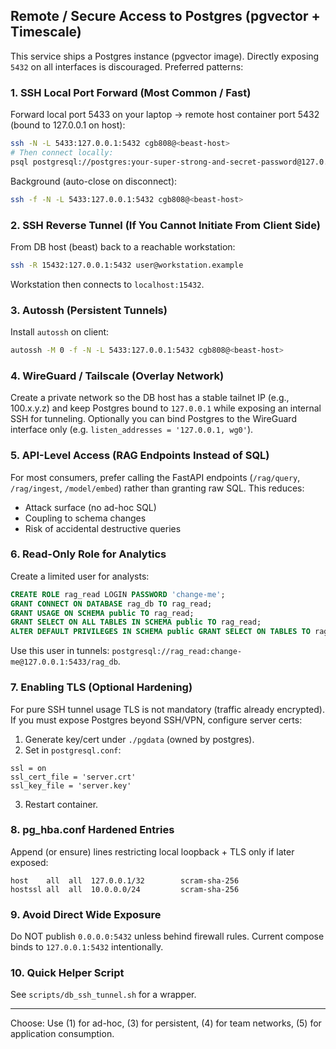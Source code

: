 ## Remote / Secure Access to Postgres (pgvector + Timescale)

This service ships a Postgres instance (pgvector image). Directly exposing `5432` on all interfaces is discouraged. Preferred patterns:

### 1. SSH Local Port Forward (Most Common / Fast)
Forward local port 5433 on your laptop → remote host container port 5432 (bound to 127.0.0.1 on host):

```bash
ssh -N -L 5433:127.0.0.1:5432 cgb808@<beast-host>
# Then connect locally:
psql postgresql://postgres:your-super-strong-and-secret-password@127.0.0.1:5433/rag_db
```

Background (auto-close on disconnect):
```bash
ssh -f -N -L 5433:127.0.0.1:5432 cgb808@<beast-host>
```

### 2. SSH Reverse Tunnel (If You Cannot Initiate From Client Side)
From DB host (beast) back to a reachable workstation:
```bash
ssh -R 15432:127.0.0.1:5432 user@workstation.example
```
Workstation then connects to `localhost:15432`.

### 3. Autossh (Persistent Tunnels)
Install `autossh` on client:
```bash
autossh -M 0 -f -N -L 5433:127.0.0.1:5432 cgb808@<beast-host>
```

### 4. WireGuard / Tailscale (Overlay Network)
Create a private network so the DB host has a stable tailnet IP (e.g., 100.x.y.z) and keep Postgres bound to `127.0.0.1` while exposing an internal SSH for tunneling. Optionally you can bind Postgres to the WireGuard interface only (e.g. `listen_addresses = '127.0.0.1, wg0'`).

### 5. API-Level Access (RAG Endpoints Instead of SQL)
For most consumers, prefer calling the FastAPI endpoints (`/rag/query`, `/rag/ingest`, `/model/embed`) rather than granting raw SQL. This reduces:
* Attack surface (no ad-hoc SQL)
* Coupling to schema changes
* Risk of accidental destructive queries

### 6. Read-Only Role for Analytics
Create a limited user for analysts:
```sql
CREATE ROLE rag_read LOGIN PASSWORD 'change-me';
GRANT CONNECT ON DATABASE rag_db TO rag_read;
GRANT USAGE ON SCHEMA public TO rag_read;
GRANT SELECT ON ALL TABLES IN SCHEMA public TO rag_read;
ALTER DEFAULT PRIVILEGES IN SCHEMA public GRANT SELECT ON TABLES TO rag_read;
```
Use this user in tunnels: `postgresql://rag_read:change-me@127.0.0.1:5433/rag_db`.

### 7. Enabling TLS (Optional Hardening)
For pure SSH tunnel usage TLS is not mandatory (traffic already encrypted). If you must expose Postgres beyond SSH/VPN, configure server certs:
1. Generate key/cert under `./pgdata` (owned by postgres).
2. Set in `postgresql.conf`:
```
ssl = on
ssl_cert_file = 'server.crt'
ssl_key_file = 'server.key'
```
3. Restart container.

### 8. pg_hba.conf Hardened Entries
Append (or ensure) lines restricting local loopback + TLS only if later exposed:
```
host    all  all  127.0.0.1/32        scram-sha-256
hostssl all  all  10.0.0.0/24         scram-sha-256
```

### 9. Avoid Direct Wide Exposure
Do NOT publish `0.0.0.0:5432` unless behind firewall rules. Current compose binds to `127.0.0.1:5432` intentionally.

### 10. Quick Helper Script
See `scripts/db_ssh_tunnel.sh` for a wrapper.

---
Choose: Use (1) for ad-hoc, (3) for persistent, (4) for team networks, (5) for application consumption.
